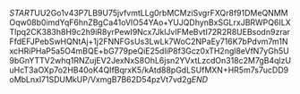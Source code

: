 $START$UU2Go1v43P7LB9U75jvfvmtLLg0rbMCMziSvgrFXQr8f91DMeQNMMOqw08b0imdYqF6hnZBgCa41oVlO54YAo+YUJQDhynBxSGLrxJBRWPQ6ILXTlpq2CK383h8H9c2h9iR8yrPewI9Ncx7JklJvIFMeBvtI72R2R8UEBsodn9zrarFfdEFJPebSwHQNtAj+1j2FNNFGsUs3LwLk7WoC2NPaEy716K7bPdvm7m1NxcHRiPHaP5a5O4mBQE+bG779peQiE25dliP8f3Gcz0xTH2ngl8eVfN7yGh5U9bGnYTTV2whq1RNZujEV2JexNxS8OhL6jsn2YVxtLzcdOn318c2M7gB4qlzUuHcT3aOXp7o2HB40oK4QIfBqrxK5/kAtd88pGdLSUfMXN+HR5m7s7ucDD9oMbLnxl71SDUMkUP/VxmgB7B62D54pzVt7vd2g$END$
